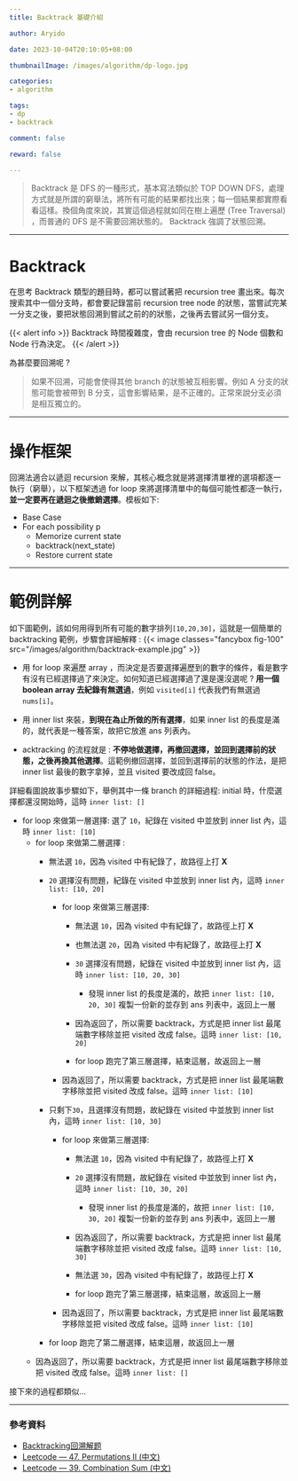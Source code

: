 ```yaml
---
title: Backtrack 基礎介紹

author: Aryido

date: 2023-10-04T20:10:05+08:00

thumbnailImage: /images/algorithm/dp-logo.jpg

categories:
- algorithm

tags:
- dp
- backtrack

comment: false

reward: false

---
```

<!--BODY-->
> Backtrack 是 DFS 的一種形式，基本寫法類似於 TOP DOWN DFS，處理方式就是所謂的窮舉法，將所有可能的結果都找出來；每一個結果都實際看看這樣。換個角度來說，其實這個過程就如同在樹上遍歷 (Tree Traversal) ，而普通的 DFS 是不需要回溯狀態的。 Backtrack 強調了狀態回溯。

<!--more-->
---

# Backtrack
在思考 Backtrack 類型的題目時，都可以嘗試著把 recursion tree 畫出來。每次搜索其中一個分支時，都會要記錄當前  recursion tree node 的狀態，當嘗試完某一分支之後，要把狀態回溯到嘗試之前的的狀態，之後再去嘗試另一個分支。

{{< alert info >}}
Backtrack 時間複雜度，會由 recursion tree 的 Node 個數和 Node 行為決定。
{{< /alert >}}

為甚麼要回溯呢 ?

> 如果不回溯，可能會使得其他 branch 的狀態被互相影響。例如 A 分支的狀態可能會被帶到 B 分支，這會影響結果，是不正確的。正常來說分支必須是相互獨立的。


---

# 操作框架

回溯法適合以遞迴 recursion 來解，其核心概念就是將選擇清單裡的選項都逐一執行（窮舉），以下框架透過 for loop 來將選擇清單中的每個可能性都逐一執行，**並一定要再在遞迴之後撤銷選擇**。模板如下:

- Base Case
- For each possibility p
   - Memorize current state
   - backtrack(next_state)
   - Restore current state

---
# 範例詳解
如下圖範例，該如何用得到所有可能的數字排列```[10,20,30]```，這就是一個簡單的 backtracking 範例，步驟會詳細解釋 :
{{< image classes="fancybox fig-100" src="/images/algorithm/backtrack-example.jpg" >}}

- 用 for loop 來遍歷 array ，而決定是否要選擇遍歷到的數字的條件，看是數字有沒有已經選擇過了來決定。如何知道已經選擇過了還是還沒選呢 ? **用一個 boolean array 去紀錄有無選過**，例如 ```visited[i]``` 代表我們有無選過```nums[i]```。

- 用 inner list 來裝，**到現在為止所做的所有選擇**，如果 inner list 的長度是滿的，就代表是一種答案，故把它放進 ans 列表內。

- acktracking 的流程就是 : **不停地做選擇，再撤回選擇，並回到選擇前的狀態，之後再換其他選擇**。這範例撤回選擇，並回到選擇前的狀態的作法，是把 inner list 最後的數字拿掉，並且 visited 要改成回 false。

詳細看圖說故事步驟如下，舉例其中一條 branch 的詳細過程: initial 時，什麼選擇都還沒開始時，這時 ```inner list: []```


- for loop 來做第一層選擇: 選了 ```10```，紀錄在 visited 中並放到 inner list 內，這時 ```inner list: [10]```
  - for loop 來做第二層選擇 :
     - 無法選 ```10```，因為 visited 中有紀錄了，故路徑上打 **X**
     - ```20``` 選擇沒有問題，紀錄在 visited 中並放到 inner list 內，這時 ```inner list: [10, 20]```

        - for loop 來做第三層選擇:
           - 無法選 ```10```，因為 visited 中有紀錄了，故路徑上打 **X**
           - 也無法選 ```20```，因為 visited 中有紀錄了，故路徑上打 **X**
           - ```30``` 選擇沒有問題，紀錄在 visited 中並放到 inner list 內，這時 ```inner list: [10, 20, 30]```

              - 發現 inner list 的長度是滿的，故把   ```inner list: [10, 20, 30]``` 複製一份新的並存到 ans 列表中，返回上一層

            - 因為返回了，所以需要 backtrack，方式是把 inner list 最尾端數字移除並把 visited 改成 false。這時 ```inner list: [10, 20]```
            - for loop 跑完了第三層選擇，結束這層，故返回上一層

        - 因為返回了，所以需要 backtrack，方式是把 inner list 最尾端數字移除並把 visited 改成 false。這時 ```inner list: [10]```
    - 只剩下```30```，且選擇沒有問題，故紀錄在 visited 中並放到 inner list 內，這時 ```inner list: [10, 30]```

        - for loop 來做第三層選擇:
          - 無法選 ```10```，因為 visited 中有紀錄了，故路徑上打 **X**
          - ```20``` 選擇沒有問題，故紀錄在 visited 中並放到 inner list 內，這時 ```inner list: [10, 30, 20]```

              - 發現 inner list 的長度是滿的，故把  ```inner list: [10, 30, 20]``` 複製一份新的並存到 ans 列表中，返回上一層
           - 因為返回了，所以需要 backtrack，方式是把 inner list 最尾端數字移除並把 visited 改成 false。這時 ```inner list: [10, 30]```
          - 無法選 ```30```，因為 visited 中有紀錄了，故路徑上打 **X**
          - for loop 跑完了第三層選擇，結束這層，故返回上一層
        - 因為返回了，所以需要 backtrack，方式是把 inner list 最尾端數字移除並把 visited 改成 false。這時 ```inner list: [10]```
     - for loop 跑完了第二層選擇，結束這層，故返回上一層
  - 因為返回了，所以需要 backtrack，方式是把 inner list 最尾端數字移除並把 visited 改成 false。這時 ```inner list: []```

接下來的過程都類似...

---

### 參考資料

- [Backtracking回溯解题](https://www.youtube.com/watch?v=xqidNhvwKzI&list=PLV5qT67glKSErHD66rKTfqerMYz9OaTOs&index=18)
- [Leetcode — 47. Permutations II (中文)](https://anj910.medium.com/leetcode-47-permutations-ii-%E4%B8%AD%E6%96%87-a1c62414901e)
- [Leetcode — 39. Combination Sum (中文)](https://anj910.medium.com/leetcode-39-combination-sum-%E4%B8%AD%E6%96%87-c8577ed9a00b)
